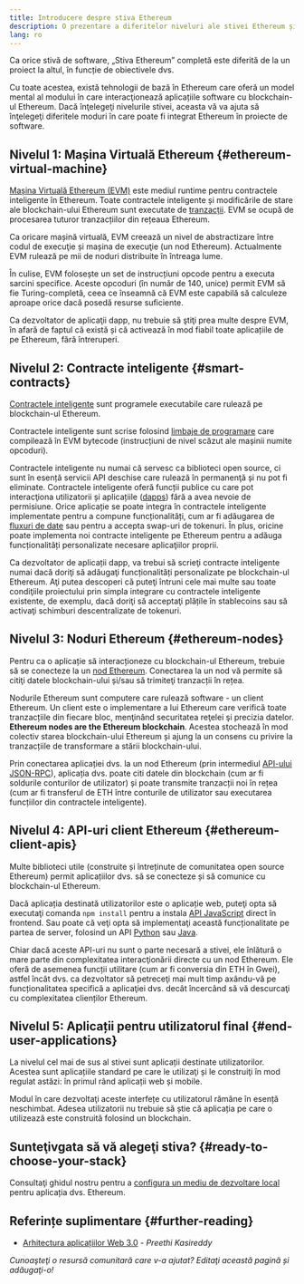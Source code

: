 ```yaml
---
title: Introducere despre stiva Ethereum
description: O prezentare a diferitelor niveluri ale stivei Ethereum și a modului în care se îmbină.
lang: ro
---
```


Ca orice stivă de software, „Stiva Ethereum” completă este diferită de la un proiect la altul, în funcție de obiectivele dvs.

Cu toate acestea, există tehnologii de bază în Ethereum care oferă un model mental al modului în care interacţionează aplicațiile software cu blockchain-ul Ethereum. Dacă înţelegeţi nivelurile stivei, aceasta vă va ajuta să înţelegeţi diferitele moduri în care poate fi integrat Ethereum în proiecte de software.

## Nivelul 1: Mașina Virtuală Ethereum {#ethereum-virtual-machine}

[Mașina Virtuală Ethereum (EVM)](/developers/docs/evm/) este mediul runtime pentru contractele inteligente în Ethereum. Toate contractele inteligente și modificările de stare ale blockchain-ului Ethereum sunt executate de [tranzacții](/developers/docs/transactions/). EVM se ocupă de procesarea tuturor tranzacțiilor din rețeaua Ethereum.

Ca oricare mașină virtuală, EVM creează un nivel de abstractizare între codul de execuţie și mașina de execuţie (un nod Ethereum). Actualmente EVM rulează pe mii de noduri distribuite în întreaga lume.

În culise, EVM folosește un set de instrucțiuni opcode pentru a executa sarcini specifice. Aceste opcoduri (în număr de 140, unice) permit EVM să fie Turing-completă, ceea ce înseamnă că EVM este capabilă să calculeze aproape orice dacă posedă resurse suficiente.

Ca dezvoltator de aplicaţii dapp, nu trebuie să ştiţi prea multe despre EVM, în afară de faptul că există și că activează în mod fiabil toate aplicațiile de pe Ethereum, fără întreruperi.

## Nivelul 2: Contracte inteligente {#smart-contracts}

[Contractele inteligente](/developers/docs/smart-contracts/) sunt programele executabile care rulează pe blockchain-ul Ethereum.

Contractele inteligente sunt scrise folosind [limbaje de programare](/developers/docs/smart-contracts/languages/) care compilează în EVM bytecode (instrucțiuni de nivel scăzut ale mașinii numite opcoduri).

Contractele inteligente nu numai că servesc ca biblioteci open source, ci sunt în esență servicii API deschise care rulează în permanenţă și nu pot fi eliminate. Contractele inteligente oferă funcții publice cu care pot interacţiona utilizatorii și aplicațiile ([dapps](/developers/docs/dapps/)) fără a avea nevoie de permisiune. Orice aplicație se poate integra în contractele inteligente implementate pentru a compune funcționalități, cum ar fi adăugarea de [fluxuri de date](/developers/docs/oracles/) sau pentru a accepta swap-uri de tokenuri. În plus, oricine poate implementa noi contracte inteligente pe Ethereum pentru a adăuga funcționalități personalizate necesare aplicaţiilor proprii.

Ca dezvoltator de aplicații dapp, va trebui să scrieţi contracte inteligente numai dacă doriţi să adăugaţi funcționalități personalizate pe blockchain-ul Ethereum. Aţi putea descoperi că puteţi întruni cele mai multe sau toate condiţiile proiectului prin simpla integrare cu contractele inteligente existente, de exemplu, dacă doriţi să acceptaţi plățile în stablecoins sau să activaţi schimburi descentralizate de tokenuri.

## Nivelul 3: Noduri Ethereum {#ethereum-nodes}

Pentru ca o aplicație să interacționeze cu blockchain-ul Ethereum, trebuie să se conecteze la un [nod Ethereum](/developers/docs/nodes-and-clients/). Conectarea la un nod vă permite să citiţi datele blockchain-ului și/sau să trimiteţi tranzacții în rețea.

Nodurile Ethereum sunt computere care rulează software - un client Ethereum. Un client este o implementare a lui Ethereum care verifică toate tranzacțiile din fiecare bloc, menţinând securitatea reţelei şi precizia datelor. **Ethereum nodes are the Ethereum blockchain**. Acestea stochează în mod colectiv starea blockchain-ului Ethereum și ajung la un consens cu privire la tranzacțiile de transformare a stării blockchain-ului.

Prin conectarea aplicației dvs. la un nod Ethereum (prin intermediul [API-ului JSON-RPC](/developers/docs/apis/json-rpc/)), aplicația dvs. poate citi datele din blockchain (cum ar fi soldurile conturilor de utilizator) și poate transmite tranzacții noi în rețea (cum ar fi transferul de ETH între conturile de utilizator sau executarea funcțiilor din contractele inteligente).

## Nivelul 4: API-uri client Ethereum {#ethereum-client-apis}

Multe biblioteci utile (construite și întreținute de comunitatea open source Ethereum) permit aplicațiilor dvs. să se conecteze și să comunice cu blockchain-ul Ethereum.

Dacă aplicația destinată utilizatorilor este o aplicație web, puteţi opta să executaţi comanda `npm install` pentru a instala [API JavaScript](/developers/docs/apis/javascript/) direct în frontend. Sau poate că veţi opta să implementaţi această funcționalitate pe partea de server, folosind un API [Python](/developers/docs/programming-languages/python/) sau [Java](/developers/docs/programming-languages/java/).

Chiar dacă aceste API-uri nu sunt o parte necesară a stivei, ele înlătură o mare parte din complexitatea interacţionării directe cu un nod Ethereum. Ele oferă de asemenea funcții utilitare (cum ar fi conversia din ETH în Gwei), astfel încât dvs. ca dezvoltator să petreceţi mai mult timp axându-vă pe funcționalitatea specifică a aplicaţiei dvs. decât încercând să vă descurcaţi cu complexitatea clienților Ethereum.

## Nivelul 5: Aplicații pentru utilizatorul final {#end-user-applications}

La nivelul cel mai de sus al stivei sunt aplicații destinate utilizatorilor. Acestea sunt aplicațiile standard pe care le utilizaţi și le construiţi în mod regulat astăzi: în primul rând aplicații web și mobile.

Modul în care dezvoltaţi aceste interfețe cu utilizatorul rămâne în esență neschimbat. Adesea utilizatorii nu trebuie să știe că aplicația pe care o utilizează este construită folosind un blockchain.

## Sunteţivgata să vă alegeţi stiva? {#ready-to-choose-your-stack}

Consultaţi ghidul nostru pentru a [configura un mediu de dezvoltare local](/developers/local-environment/) pentru aplicația dvs. Ethereum.

## Referințe suplimentare {#further-reading}

- [Arhitectura aplicațiilor Web 3.0](https://www.preethikasireddy.com/post/the-architecture-of-a-web-3-0-application) - _Preethi Kasireddy_

_Cunoaşteţi o resursă comunitară care v-a ajutat? Editaţi această pagină și adăugaţi-o!_
